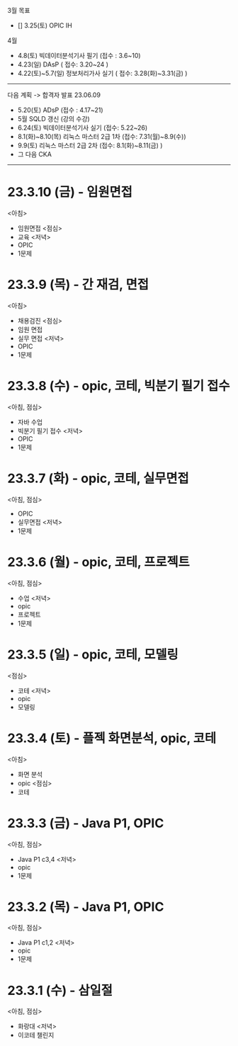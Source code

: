 3월 목표
- [] 3.25(토) OPIC IH

 4월
- 4.8(토) 빅데이터분석기사 필기 (접수 : 3.6~10)
- 4.23(일) DAsP ( 접수: 3.20~24 )
- 4.22(토)~5.7(일) 정보처리가사 실기 ( 접수: 3.28(화)~3.31(금) ) 

---
다음 계획
-> 합격자 발표 23.06.09
- 5.20(토) ADsP (접수 : 4.17~21)
- 5월 SQLD 갱신 (강의 수강)
- 6.24(토) 빅데이터분석기사 실기 (접수: 5.22~26)
- 8.1(화)~8.10(목) 리눅스 마스터 2급 1차 (접수: 7.31(월)~8.9(수))
- 9.9(토) 리눅스 마스터 2급 2차 (접수: 8.1(화)~8.11(금) )
- 그 다음 CKA

---
# 23.3.10 (금) - 임원면접
<아침>
- 임원면접
<점심>
- 교육
<저녁>
- OPIC
- 1문제

# 23.3.9 (목) - 간 재검, 면접
<아침>
- 채용검진
<점심>
- 임원 면접
- 실무 면접
<저녁>
- OPIC
- 1문제

# 23.3.8 (수) - opic, 코테, 빅분기 필기 접수
<아침, 점심>
- 자바 수업
- 빅분기 필기 접수
<저녁>
- OPIC
- 1문제

# 23.3.7 (화) - opic, 코테, 실무면접
<아침, 점심>
- OPIC
- 실무면접
<저녁>
- 1문제

# 23.3.6 (월) - opic, 코테, 프로젝트
<아침, 점심>
- 수업
<저녁>
- opic
- 프로젝트 
- 1문제

# 23.3.5 (일) - opic, 코테, 모델링
<점심>
- 코테 
<저녁>
- opic
- 모델링

# 23.3.4 (토) - 플젝 화면분석, opic, 코테
<아침>
- 화면 분석
- opic
<점심>
- 코테 

# 23.3.3 (금) - Java P1, OPIC
<아침, 점심>
- Java P1 c3,4
<저녁>
- opic
- 1문제

# 23.3.2 (목) - Java P1, OPIC
<아침, 점심>
- Java P1 c1,2
<저녁>
- opic
- 1문제

# 23.3.1 (수) - 삼일절
<아침, 점심>
- 화랑대
<저녁>
- 이코테 챌린지